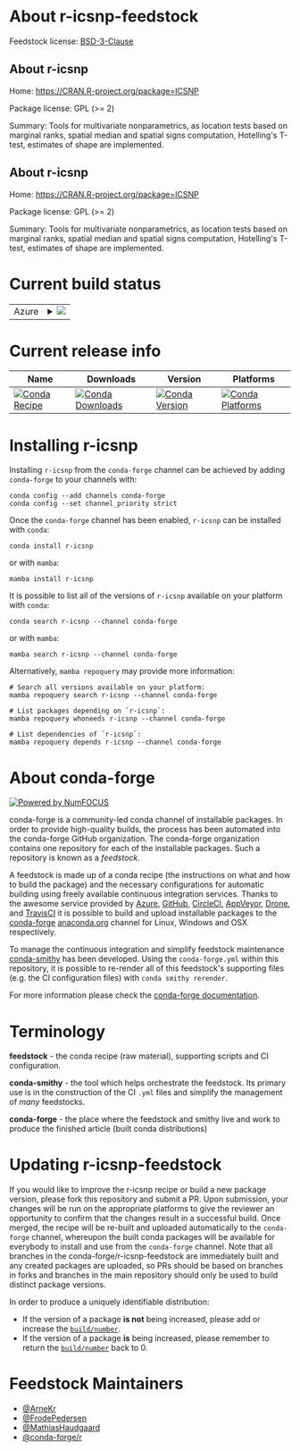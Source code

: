 About r-icsnp-feedstock
=======================

Feedstock license: [BSD-3-Clause](https://github.com/conda-forge/r-icsnp-feedstock/blob/main/LICENSE.txt)


About r-icsnp
-------------

Home: https://CRAN.R-project.org/package=ICSNP

Package license: GPL (>= 2)

Summary: Tools for multivariate nonparametrics, as location tests based on marginal ranks, spatial median and spatial signs computation, Hotelling's T-test, estimates of shape are implemented.

About r-icsnp
-------------

Home: https://CRAN.R-project.org/package=ICSNP

Package license: GPL (>= 2)

Summary: Tools for multivariate nonparametrics, as location tests based on marginal ranks, spatial median and spatial signs computation, Hotelling's T-test, estimates of shape are implemented.

Current build status
====================


<table>
    
  <tr>
    <td>Azure</td>
    <td>
      <details>
        <summary>
          <a href="https://dev.azure.com/conda-forge/feedstock-builds/_build/latest?definitionId=5748&branchName=main">
            <img src="https://dev.azure.com/conda-forge/feedstock-builds/_apis/build/status/r-icsnp-feedstock?branchName=main">
          </a>
        </summary>
        <table>
          <thead><tr><th>Variant</th><th>Status</th></tr></thead>
          <tbody><tr>
              <td>linux_64_r_base4.4</td>
              <td>
                <a href="https://dev.azure.com/conda-forge/feedstock-builds/_build/latest?definitionId=5748&branchName=main">
                  <img src="https://dev.azure.com/conda-forge/feedstock-builds/_apis/build/status/r-icsnp-feedstock?branchName=main&jobName=linux&configuration=linux%20linux_64_r_base4.4" alt="variant">
                </a>
              </td>
            </tr><tr>
              <td>linux_64_r_base4.5</td>
              <td>
                <a href="https://dev.azure.com/conda-forge/feedstock-builds/_build/latest?definitionId=5748&branchName=main">
                  <img src="https://dev.azure.com/conda-forge/feedstock-builds/_apis/build/status/r-icsnp-feedstock?branchName=main&jobName=linux&configuration=linux%20linux_64_r_base4.5" alt="variant">
                </a>
              </td>
            </tr><tr>
              <td>osx_64_r_base4.4</td>
              <td>
                <a href="https://dev.azure.com/conda-forge/feedstock-builds/_build/latest?definitionId=5748&branchName=main">
                  <img src="https://dev.azure.com/conda-forge/feedstock-builds/_apis/build/status/r-icsnp-feedstock?branchName=main&jobName=osx&configuration=osx%20osx_64_r_base4.4" alt="variant">
                </a>
              </td>
            </tr><tr>
              <td>osx_64_r_base4.5</td>
              <td>
                <a href="https://dev.azure.com/conda-forge/feedstock-builds/_build/latest?definitionId=5748&branchName=main">
                  <img src="https://dev.azure.com/conda-forge/feedstock-builds/_apis/build/status/r-icsnp-feedstock?branchName=main&jobName=osx&configuration=osx%20osx_64_r_base4.5" alt="variant">
                </a>
              </td>
            </tr><tr>
              <td>win_64_r_base4.4</td>
              <td>
                <a href="https://dev.azure.com/conda-forge/feedstock-builds/_build/latest?definitionId=5748&branchName=main">
                  <img src="https://dev.azure.com/conda-forge/feedstock-builds/_apis/build/status/r-icsnp-feedstock?branchName=main&jobName=win&configuration=win%20win_64_r_base4.4" alt="variant">
                </a>
              </td>
            </tr><tr>
              <td>win_64_r_base4.5</td>
              <td>
                <a href="https://dev.azure.com/conda-forge/feedstock-builds/_build/latest?definitionId=5748&branchName=main">
                  <img src="https://dev.azure.com/conda-forge/feedstock-builds/_apis/build/status/r-icsnp-feedstock?branchName=main&jobName=win&configuration=win%20win_64_r_base4.5" alt="variant">
                </a>
              </td>
            </tr>
          </tbody>
        </table>
      </details>
    </td>
  </tr>
</table>

Current release info
====================

| Name | Downloads | Version | Platforms |
| --- | --- | --- | --- |
| [![Conda Recipe](https://img.shields.io/badge/recipe-r--icsnp-green.svg)](https://anaconda.org/conda-forge/r-icsnp) | [![Conda Downloads](https://img.shields.io/conda/dn/conda-forge/r-icsnp.svg)](https://anaconda.org/conda-forge/r-icsnp) | [![Conda Version](https://img.shields.io/conda/vn/conda-forge/r-icsnp.svg)](https://anaconda.org/conda-forge/r-icsnp) | [![Conda Platforms](https://img.shields.io/conda/pn/conda-forge/r-icsnp.svg)](https://anaconda.org/conda-forge/r-icsnp) |

Installing r-icsnp
==================

Installing `r-icsnp` from the `conda-forge` channel can be achieved by adding `conda-forge` to your channels with:

```
conda config --add channels conda-forge
conda config --set channel_priority strict
```

Once the `conda-forge` channel has been enabled, `r-icsnp` can be installed with `conda`:

```
conda install r-icsnp
```

or with `mamba`:

```
mamba install r-icsnp
```

It is possible to list all of the versions of `r-icsnp` available on your platform with `conda`:

```
conda search r-icsnp --channel conda-forge
```

or with `mamba`:

```
mamba search r-icsnp --channel conda-forge
```

Alternatively, `mamba repoquery` may provide more information:

```
# Search all versions available on your platform:
mamba repoquery search r-icsnp --channel conda-forge

# List packages depending on `r-icsnp`:
mamba repoquery whoneeds r-icsnp --channel conda-forge

# List dependencies of `r-icsnp`:
mamba repoquery depends r-icsnp --channel conda-forge
```


About conda-forge
=================

[![Powered by
NumFOCUS](https://img.shields.io/badge/powered%20by-NumFOCUS-orange.svg?style=flat&colorA=E1523D&colorB=007D8A)](https://numfocus.org)

conda-forge is a community-led conda channel of installable packages.
In order to provide high-quality builds, the process has been automated into the
conda-forge GitHub organization. The conda-forge organization contains one repository
for each of the installable packages. Such a repository is known as a *feedstock*.

A feedstock is made up of a conda recipe (the instructions on what and how to build
the package) and the necessary configurations for automatic building using freely
available continuous integration services. Thanks to the awesome service provided by
[Azure](https://azure.microsoft.com/en-us/services/devops/), [GitHub](https://github.com/),
[CircleCI](https://circleci.com/), [AppVeyor](https://www.appveyor.com/),
[Drone](https://cloud.drone.io/welcome), and [TravisCI](https://travis-ci.com/)
it is possible to build and upload installable packages to the
[conda-forge](https://anaconda.org/conda-forge) [anaconda.org](https://anaconda.org/)
channel for Linux, Windows and OSX respectively.

To manage the continuous integration and simplify feedstock maintenance
[conda-smithy](https://github.com/conda-forge/conda-smithy) has been developed.
Using the ``conda-forge.yml`` within this repository, it is possible to re-render all of
this feedstock's supporting files (e.g. the CI configuration files) with ``conda smithy rerender``.

For more information please check the [conda-forge documentation](https://conda-forge.org/docs/).

Terminology
===========

**feedstock** - the conda recipe (raw material), supporting scripts and CI configuration.

**conda-smithy** - the tool which helps orchestrate the feedstock.
                   Its primary use is in the construction of the CI ``.yml`` files
                   and simplify the management of *many* feedstocks.

**conda-forge** - the place where the feedstock and smithy live and work to
                  produce the finished article (built conda distributions)


Updating r-icsnp-feedstock
==========================

If you would like to improve the r-icsnp recipe or build a new
package version, please fork this repository and submit a PR. Upon submission,
your changes will be run on the appropriate platforms to give the reviewer an
opportunity to confirm that the changes result in a successful build. Once
merged, the recipe will be re-built and uploaded automatically to the
`conda-forge` channel, whereupon the built conda packages will be available for
everybody to install and use from the `conda-forge` channel.
Note that all branches in the conda-forge/r-icsnp-feedstock are
immediately built and any created packages are uploaded, so PRs should be based
on branches in forks and branches in the main repository should only be used to
build distinct package versions.

In order to produce a uniquely identifiable distribution:
 * If the version of a package **is not** being increased, please add or increase
   the [``build/number``](https://docs.conda.io/projects/conda-build/en/latest/resources/define-metadata.html#build-number-and-string).
 * If the version of a package **is** being increased, please remember to return
   the [``build/number``](https://docs.conda.io/projects/conda-build/en/latest/resources/define-metadata.html#build-number-and-string)
   back to 0.

Feedstock Maintainers
=====================

* [@ArneKr](https://github.com/ArneKr/)
* [@FrodePedersen](https://github.com/FrodePedersen/)
* [@MathiasHaudgaard](https://github.com/MathiasHaudgaard/)
* [@conda-forge/r](https://github.com/orgs/conda-forge/teams/r/)

